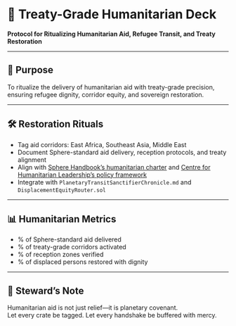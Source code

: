 # 📜 Treaty-Grade Humanitarian Deck  
**Protocol for Ritualizing Humanitarian Aid, Refugee Transit, and Treaty Restoration**

---

## 🧠 Purpose  
To ritualize the delivery of humanitarian aid with treaty-grade precision, ensuring refugee dignity, corridor equity, and sovereign restoration.

---

## 🛠️ Restoration Rituals  
- Tag aid corridors: East Africa, Southeast Asia, Middle East  
- Document Sphere-standard aid delivery, reception protocols, and treaty alignment  
- Align with [Sphere Handbook’s humanitarian charter](https://spherestandards.org/handbook/) and [Centre for Humanitarian Leadership’s policy framework](https://www.centreforhumanitarianleadership.org/research/publications/an-analytical-framework-for-humanitarian-protocol-and-policy-review-exercises/)  
- Integrate with `PlanetaryTransitSanctifierChronicle.md` and `DisplacementEquityRouter.sol`

---

## 📊 Humanitarian Metrics  
- % of Sphere-standard aid delivered  
- % of treaty-grade corridors activated  
- % of reception zones verified  
- % of displaced persons restored with dignity

---

## 🧠 Steward’s Note  
Humanitarian aid is not just relief—it is planetary covenant.  
Let every crate be tagged. Let every handshake be buffered with mercy.
